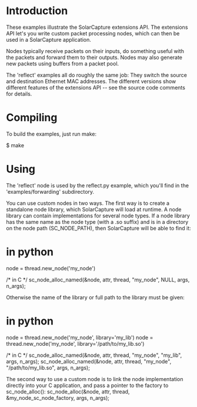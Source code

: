 
Introduction
============

 These examples illustrate the SolarCapture extensions API.  The extensions
 API let's you write custom packet processing nodes, which can then be used
 in a SolarCapture application.

 Nodes typically receive packets on their inputs, do something useful with
 the packets and forward them to their outputs.  Nodes may also generate
 new packets using buffers from a packet pool.

 The 'reflect' examples all do roughly the same job: They switch the source
 and destination Ethernet MAC addresses.  The different versions show
 different features of the extensions API -- see the source code comments
 for details.


Compiling
=========

 To build the examples, just run make:

   $ make

 
Using
=====

 The 'reflect' node is used by the reflect.py example, which you'll find in
 the 'examples/forwarding' subdirectory.

 You can use custom nodes in two ways.  The first way is to create a
 standalone node library, which SolarCapture will load at runtime.  A node
 library can contain implementations for several node types.  If a node
 library has the same name as the node type (with a .so suffix) and is in a
 directory on the node path (SC_NODE_PATH), then SolarCapture will be able
 to find it:

# in python
 node = thread.new_node('my_node')

/* in C */
 sc_node_alloc_named(&node, attr, thread, "my_node", NULL, args, n_args);

 Otherwise the name of the library or full path to the library must be given:

# in python
 node = thread.new_node('my_node', library='my_lib')
 node = thread.new_node('my_node', library='/path/to/my_lib.so')

/* in C */
 sc_node_alloc_named(&node, attr, thread, "my_node", "my_lib", args, n_args);
 sc_node_alloc_named(&node, attr, thread, "my_node", "/path/to/my_lib.so", args, n_args);

 The second way to use a custom node is to link the node implementation
 directly into your C application, and pass a pointer to the factory to sc_node_alloc():
  sc_node_alloc(&node, attr, thread, &my_node_sc_node_factory, args, n_args);
